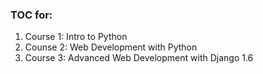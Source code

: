 ### TOC for:

1. Course 1: Intro to Python
2. Counse 2: Web Development with Python
3. Course 3: Advanced Web Development with Django 1.6
